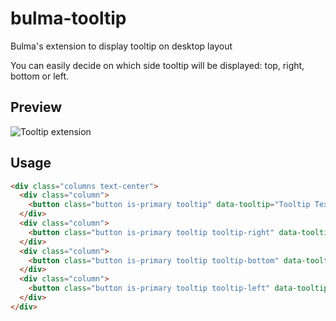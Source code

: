 # bulma-tooltip
Bulma's extension to display tooltip on desktop layout

You can easily decide on which side tooltip will be displayed: top, right, bottom or left.

Preview
---
![Tooltip extension](https://img15.hostingpics.net/pics/824111ScreenShot20170719at120642.png)


Usage
---

```html
<div class="columns text-center">
  <div class="column">
    <button class="button is-primary tooltip" data-tooltip="Tooltip Text">top tooltip</button>
  </div>
  <div class="column">
    <button class="button is-primary tooltip tooltip-right" data-tooltip="Tooltip Text">right tooltip</button>
  </div>
  <div class="column">
    <button class="button is-primary tooltip tooltip-bottom" data-tooltip="Tooltip Text">bottom tooltip</button>
  </div>
  <div class="column">
    <button class="button is-primary tooltip tooltip-left" data-tooltip="Tooltip Text">left tooltip</button>
  </div>
</div>

